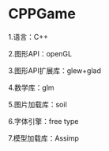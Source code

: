 # CPPGame
1.语言：C++

2.图形API：openGL

3.图形API扩展库：glew+glad

4.数学库：glm

5.图片加载库：soil

6.字体引擎：free type

7.模型加载库：Assimp